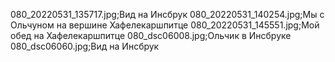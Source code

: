 080_20220531_135717.jpg;Вид на Инсбрук
080_20220531_140254.jpg;Мы с Ольчуном на вершине Хафелекаршпитце
080_20220531_145551.jpg;Мой обед на Хафелекаршпитце
080_dsc06008.jpg;Ольчик в Инсбруке
080_dsc06060.jpg;Вид на Инсбрук